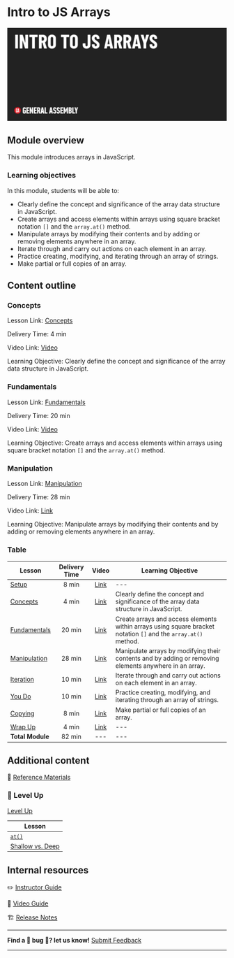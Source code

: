# Intro to JS Arrays

![Hero image](./assets/hero.png)

## Module overview

This module introduces arrays in JavaScript.

### Learning objectives

In this module, students will be able to:

  - Clearly define the concept and significance of the array data structure in JavaScript.
  - Create arrays and access elements within arrays using square bracket notation `[]` and the `array.at()` method.
  - Manipulate arrays by modifying their contents and by adding or removing elements anywhere in an array.
  - Iterate through and carry out actions on each element in an array.
  - Practice creating, modifying, and iterating through an array of strings.
  - Make partial or full copies of an array.

## Content outline

### Concepts

Lesson Link: [Concepts](./concepts/README.md)

Delivery Time: 4 min

Video Link: [Video](https://generalassembly.wistia.com/medias/y0yzp7urvi)

Learning Objective: Clearly define the concept and significance of the array data structure in JavaScript.

### Fundamentals 

Lesson Link: [Fundamentals](./fundamentals/README.md)

Delivery Time: 20 min

Video Link: [Video](https://generalassembly.wistia.com/medias/wzb2om0rlw)

Learning Objective: Create arrays and access elements within arrays using square bracket notation `[]` and the `array.at()` method.

### Manipulation

Lesson Link: [Manipulation](./manipulation/README.md)

Delivery Time: 28 min

Video Link: [Link](https://generalassembly.wistia.com/medias/3e37jzhaqo)

Learning Objective: Manipulate arrays by modifying their contents and by adding or removing elements anywhere in an array.

### Table

| Lesson | Delivery Time | Video | Learning Objective |
| ------ |:-------------:|:-----:| ------------------ |
| [Setup](./setup/README.md)               | 8 min  | [Link](https://generalassembly.wistia.com/medias/hgca7ip09j) | ---                                                                                                             |
| [Concepts](./concepts/README.md)         | 4 min  | [Link](https://generalassembly.wistia.com/medias/y0yzp7urvi) | Clearly define the concept and significance of the array data structure in JavaScript.                          |
| [Fundamentals](./fundamentals/README.md) | 20 min | [Link](https://generalassembly.wistia.com/medias/wzb2om0rlw) | Create arrays and access elements within arrays using square bracket notation `[]` and the `array.at()` method. |
| [Manipulation](./manipulation/README.md) | 28 min | [Link](https://generalassembly.wistia.com/medias/3e37jzhaqo) | Manipulate arrays by modifying their contents and by adding or removing elements anywhere in an array.          |
| [Iteration](./iteration/README.md)       | 10 min | [Link](https://generalassembly.wistia.com/medias/qjcxditu5j) | Iterate through and carry out actions on each element in an array.                                              |
| [You Do](./you-do/README.md)             | 10 min | [Link](https://generalassembly.wistia.com/medias/pvtlqiyzkv) | Practice creating, modifying, and iterating through an array of strings.                                        |
| [Copying](./copying/README.md)           | 8 min  | [Link](https://generalassembly.wistia.com/medias/13k6v742qk) | Make partial or full copies of an array.                                                                        |
| [Wrap Up](./wrap-up/README.md)           | 4 min  | [Link](https://generalassembly.wistia.com/medias/7yfc8cqyhr) | ---                                                                                                             |
|  **Total Module**                        | 82 min | ---                                                          | ---                                                                                                             |

## Additional content 

📖 [Reference Materials](./references/README.md)

### 🚀 Level Up 
 [Level Up](./level-up/README.md)

| Lesson |
| ------ |
| [`at()`](./level-up/at.md) |           
| [Shallow vs. Deep](./level-up/shallow-vs-deep.md) | 




## Internal resources

✏️ [Instructor Guide](./internal-resources/instructor-guide.md)

🎥 [Video Guide](./internal-resources/video-guide/README.md)

🏗️ [Release Notes](./internal-resources/release-notes.md)

<hr>

**Find a 👾 bug 👾? let us know!**
[Submit Feedback](https://generalassembly.atlassian.net/servicedesk/customer/portal/16)

<hr>
